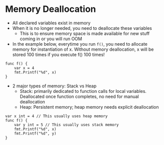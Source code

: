 # Memory Deallocation

- All declared variables exist in memory
- When it is no longer needed, you need to deallocate these variables
    - This is to ensure memory space is made available for new stuff coming in or you will run OOM 
- In the example below, everytime you run `f()`, you need to allocate memory for instantiation of x. Without memory deallocation, x will be stored 100 times if you execute f() 100 times!
```
func f() {
    var x = 4
    fmt.Printf("%d", x)
}
```

- 2 major types of memory: Stack vs Heap 
    - Stack: primarily dedicated to function calls for local variables. Deallocated once function completes, no need for manual deallocation
    - Heap: Persistent memory; heap memory needs explicit deallocation
```
var x int = 4 // This usually uses heap memory
func f() {
    var y int = 5 // This usually uses stack memory
    fmt.Printf("%d", x)
    fmt.Printf("%d", y)
}
```

